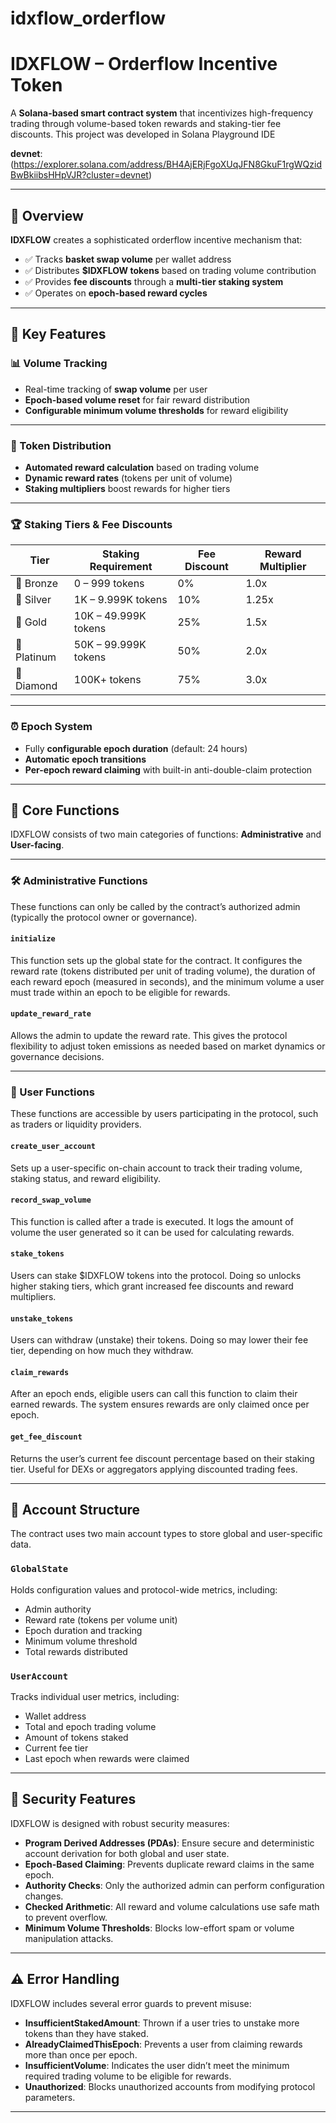 # idxflow_orderflow

# IDXFLOW – Orderflow Incentive Token

A **Solana-based smart contract system** that incentivizes high-frequency trading through volume-based token rewards and staking-tier fee discounts. This project was developed in Solana Playground IDE 

**devnet**:(https://explorer.solana.com/address/BH4AjERjFgoXUqJFN8GkuF1rgWQzidBwBkiibsHHpVJR?cluster=devnet)

---

## 🧠 Overview

**IDXFLOW** creates a sophisticated orderflow incentive mechanism that:

- ✅ Tracks **basket swap volume** per wallet address  
- ✅ Distributes **$IDXFLOW tokens** based on trading volume contribution  
- ✅ Provides **fee discounts** through a **multi-tier staking system**  
- ✅ Operates on **epoch-based reward cycles**

---

## 🔑 Key Features

### 📊 Volume Tracking

- Real-time tracking of **swap volume** per user  
- **Epoch-based volume reset** for fair reward distribution  
- **Configurable minimum volume thresholds** for reward eligibility  

---

### 🎯 Token Distribution

- **Automated reward calculation** based on trading volume  
- **Dynamic reward rates** (tokens per unit of volume)  
- **Staking multipliers** boost rewards for higher tiers  

---

### 🏆 Staking Tiers & Fee Discounts

| Tier       | Staking Requirement     | Fee Discount | Reward Multiplier |
|------------|-------------------------|--------------|-------------------|
| 🥉 Bronze    | 0 – 999 tokens           | 0%           | 1.0x              |
| 🥈 Silver    | 1K – 9.999K tokens       | 10%          | 1.25x             |
| 🥇 Gold      | 10K – 49.999K tokens     | 25%          | 1.5x              |
| 💎 Platinum  | 50K – 99.999K tokens     | 50%          | 2.0x              |
| 💠 Diamond   | 100K+ tokens             | 75%          | 3.0x              |

---

### ⏰ Epoch System

- Fully **configurable epoch duration** (default: 24 hours)  
- **Automatic epoch transitions**  
- **Per-epoch reward claiming** with built-in anti-double-claim protection  

---

## 🔧 Core Functions

IDXFLOW consists of two main categories of functions: **Administrative** and **User-facing**.

---

### 🛠️ Administrative Functions

These functions can only be called by the contract’s authorized admin (typically the protocol owner or governance).

#### `initialize`

This function sets up the global state for the contract. It configures the reward rate (tokens distributed per unit of trading volume), the duration of each reward epoch (measured in seconds), and the minimum volume a user must trade within an epoch to be eligible for rewards.

#### `update_reward_rate`

Allows the admin to update the reward rate. This gives the protocol flexibility to adjust token emissions as needed based on market dynamics or governance decisions.

---

### 🙋 User Functions

These functions are accessible by users participating in the protocol, such as traders or liquidity providers.

#### `create_user_account`

Sets up a user-specific on-chain account to track their trading volume, staking status, and reward eligibility.

#### `record_swap_volume`

This function is called after a trade is executed. It logs the amount of volume the user generated so it can be used for calculating rewards.

#### `stake_tokens`

Users can stake $IDXFLOW tokens into the protocol. Doing so unlocks higher staking tiers, which grant increased fee discounts and reward multipliers.

#### `unstake_tokens`

Users can withdraw (unstake) their tokens. Doing so may lower their fee tier, depending on how much they withdraw.

#### `claim_rewards`

After an epoch ends, eligible users can call this function to claim their earned rewards. The system ensures rewards are only claimed once per epoch.

#### `get_fee_discount`

Returns the user’s current fee discount percentage based on their staking tier. Useful for DEXs or aggregators applying discounted trading fees.

---

## 🧱 Account Structure

The contract uses two main account types to store global and user-specific data.

### `GlobalState`

Holds configuration values and protocol-wide metrics, including:

- Admin authority  
- Reward rate (tokens per volume unit)  
- Epoch duration and tracking  
- Minimum volume threshold  
- Total rewards distributed  

### `UserAccount`

Tracks individual user metrics, including:

- Wallet address  
- Total and epoch trading volume  
- Amount of tokens staked  
- Current fee tier  
- Last epoch when rewards were claimed  

---

## 🔐 Security Features

IDXFLOW is designed with robust security measures:

- **Program Derived Addresses (PDAs)**: Ensure secure and deterministic account derivation for both global and user state.
- **Epoch-Based Claiming**: Prevents duplicate reward claims in the same epoch.
- **Authority Checks**: Only the authorized admin can perform configuration changes.
- **Checked Arithmetic**: All reward and volume calculations use safe math to prevent overflow.
- **Minimum Volume Thresholds**: Blocks low-effort spam or volume manipulation attacks.

---

## ⚠️ Error Handling

IDXFLOW includes several error guards to prevent misuse:

- **InsufficientStakedAmount**: Thrown if a user tries to unstake more tokens than they have staked.
- **AlreadyClaimedThisEpoch**: Prevents a user from claiming rewards more than once per epoch.
- **InsufficientVolume**: Indicates the user didn’t meet the minimum required trading volume to be eligible for rewards.
- **Unauthorized**: Blocks unauthorized accounts from modifying protocol parameters.

---


